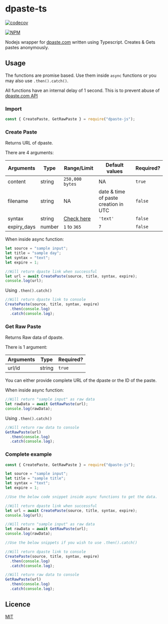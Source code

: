 # dpaste-ts

[![codecov](https://codecov.io/gh/MRDGH2821/dpaste-ts/branch/master/graph/badge.svg?token=6LKVVGGYN2)](https://codecov.io/gh/MRDGH2821/dpaste-ts)

[![NPM](https://nodei.co/npm/dpaste-ts.png)](https://npmjs.org/package/dpaste-ts)

Nodejs wrapper for [dpaste.com](https://dpaste.com/) written using Typescript.
Creates & Gets pastes anonymously.

## Usage

The functions are promise based. Use them inside `async` functions or you may also use `.then().catch()`.

All functions have an internal delay of 1 second. This is to prevent abuse of [dpaste.com API](https://dpaste.com/api/v2/)

### Import

```js
const { CreatePaste, GetRawPaste } = require("dpaste-js");
```

### Create Paste

Returns URL of dpaste.

There are 4 arguments:

| Arguments   | Type   | Range/Limit                                             | Default values                       | Required? |
| ----------- | ------ | ------------------------------------------------------- | ------------------------------------ | --------- |
| content     | string | `250,000 bytes`                                         | NA                                   | `true`    |
| filename    | string | NA                                                      | date & time of paste creation in UTC | `false`   |
| syntax      | string | [Check here](https://dpaste.com/api/v2/syntax-choices/) | `'text'`                             | `false`   |
| expiry_days | number | `1` to `365`                                            | `7`                                  | `false`   |

When inside async function:

```js
let source = "sample input";
let title = "sample day";
let syntax = "text";
let expire = 1;

//Will return dpaste link when successful
let url = await CreatePaste(source, title, syntax, expire);
console.log(url);
```

Using `.then().catch()`

```js
//Will return dpaste link to console
CreatePaste(source, title, syntax, expire)
  .then(console.log)
  .catch(console.log);
```

### Get Raw Paste

Returns Raw data of dpaste.

There is 1 argument:

| Arguments | Type   | Required? |
| --------- | ------ | --------- |
| url/id    | string | `true`    |

You can either provide complete URL of the dpaste or the ID of the paste.

When inside async function:

```js
//Will return "sample input" as raw data
let rawData = await GetRawPaste(url);
console.log(rawData);
```

Using `.then().catch()`

```js
//Will return raw data to console
GetRawPaste(url)
  .then(console.log)
  .catch(console.log);
```

### Complete example

```js
const { CreatePaste, GetRawPaste } = require("dpaste-js");

let source = "sample input";
let title = "sample title";
let syntax = "text";
let expire = 1;

//Use the below code snippet inside async functions to get the data.

//Will return dpaste link when successful
let url = await CreatePaste(source, title, syntax, expire);
console.log(url);

//Will return "sample input" as raw data
let rawData = await GetRawPaste(url);
console.log(rawData);

//Use the below snippets if you wish to use .then().catch()

//Will return dpaste link to console
CreatePaste(source, title, syntax, expire)
  .then(console.log)
  .catch(console.log);

//Will return raw data to console
GetRawPaste(url)
  .then(console.log)
  .catch(console.log);
```

## Licence

[MIT](./licence)
